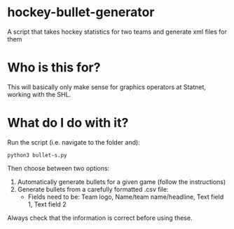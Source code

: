 # hockey-bullet-generator
A script that takes hockey statistics for two teams and generate xml files for them

# Who is this for?
This will basically only make sense for graphics operators at Statnet, working with the SHL.

# What do I do with it?
Run the script (i.e. navigate to the folder and):
```
python3 bullet-s.py
```
Then choose between two options:
1. Automatically generate bullets for a given game (follow the instructions)
2. Generate bullets from a carefully formatted .csv file:
   - Fields need to be: Team logo, Name/team name/headline, Text field 1, Text field 2

Always check that the information is correct before using these.
